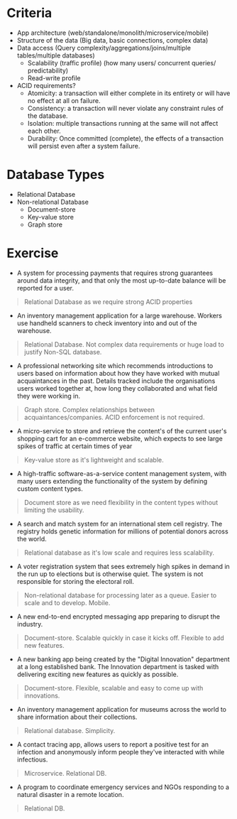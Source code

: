 
# Criteria
* App architecture (web/standalone/monolith/microservice/mobile)
* Structure of the data (Big data, basic connections, complex data)
* Data access (Query complexity/aggregations/joins/multiple tables/multiple databases)
    * Scalability (traffic profile) (how many users/ concurrent queries/ predictability)
    * Read-write profile
* ACID requirements?
    * Atomicity: a transaction will either complete in its entirety or will have no effect at all on failure.
    * Consistency: a transaction will never violate any constraint rules of the database.
    * Isolation: multiple transactions running at the same will not affect each other.
    * Durability: Once committed (complete), the effects of a transaction will persist even after a system failure.

# Database Types
* Relational Database
* Non-relational Database 
    * Document-store
    * Key-value store
    * Graph store


# Exercise
* A system for processing payments that requires strong guarantees around data integrity, and that only the most up-to-date balance will be reported for a user.
> Relational Database as we require strong ACID properties

* An inventory management application for a large warehouse. Workers use handheld scanners to check inventory into and out of the warehouse.
> Relational Database. Not complex data requirements or huge load to justify Non-SQL database.

* A professional networking site which recommends introductions to users based on information about how they have worked with mutual acquaintances in the past. Details tracked include the organisations users worked together at, how long they collaborated and what field they were working in.
> Graph store. Complex relationships between acquaintances/companies. ACID enforcement is not required.

* A micro-service to store and retrieve the content's of the current user's shopping cart for an e-commerce website, which expects to see large spikes of traffic at certain times of year
> Key-value store as it's lightweight and scalable.

* A high-traffic software-as-a-service content management system, with many users extending the functionality of the system by defining custom content types.
> Document store as we need flexibility in the content types without limiting the usability.

* A search and match system for an international stem cell registry. The registry holds genetic information for millions of potential donors across the world.
> Relational database as it's low scale and requires less scalability.

* A voter registration system that sees extremely high spikes in demand in the run up to elections but is otherwise quiet. The system is not responsible for storing the electoral roll.
> Non-relational database for processing later as a queue. Easier to scale and to develop. Mobile.

* A new end-to-end encrypted messaging app preparing to disrupt the industry.
> Document-store. Scalable quickly in case it kicks off. Flexible to add new features.

* A new banking app being created by the "Digital Innovation" department at a long established bank. The Innovation department is tasked with delivering exciting new features as quickly as possible.
> Document-store. Flexible, scalable and easy to come up with innovations.

* An inventory management application for museums across the world to share information about their collections.
> Relational database. Simplicity.

* A contact tracing app, allows users to report a positive test for an infection and anonymously inform people they've interacted with while infectious.
> Microservice. Relational DB.

* A program to coordinate emergency services and NGOs responding to a natural disaster in a remote location.
> Relational DB.